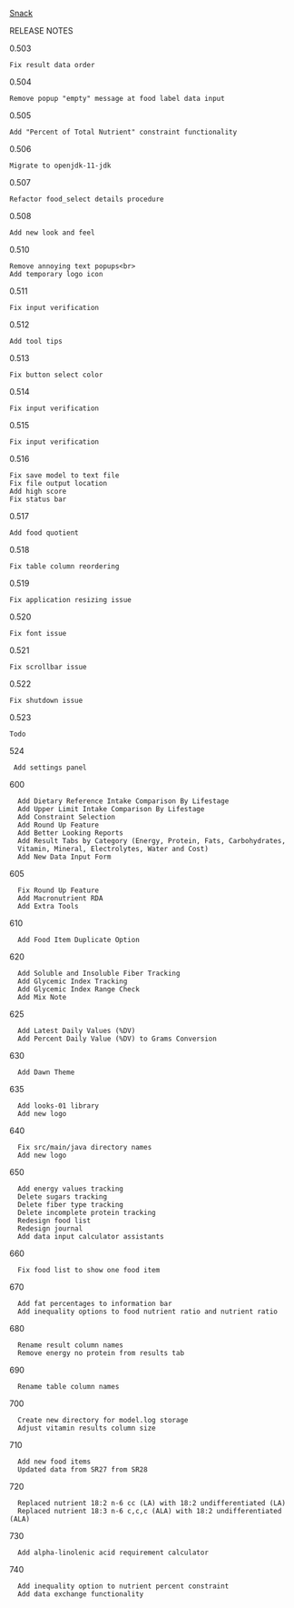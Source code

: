 [Snack](https://xjrga.github.io/snack "Snack: Learning Software for Nutrition")

RELEASE NOTES

0.503

    Fix result data order

0.504

    Remove popup "empty" message at food label data input

0.505

    Add "Percent of Total Nutrient" constraint functionality

0.506

    Migrate to openjdk-11-jdk

0.507

    Refactor food_select details procedure

0.508

    Add new look and feel

0.510

    Remove annoying text popups<br>
    Add temporary logo icon

0.511

    Fix input verification

0.512

    Add tool tips

0.513

    Fix button select color

0.514

    Fix input verification

0.515

    Fix input verification

0.516

    Fix save model to text file
    Fix file output location
    Add high score
    Fix status bar

0.517

    Add food quotient

0.518

    Fix table column reordering

0.519

    Fix application resizing issue
    
0.520

    Fix font issue

0.521

    Fix scrollbar issue

0.522

    Fix shutdown issue
    
0.523

    Todo
   
524

     Add settings panel

600  

      Add Dietary Reference Intake Comparison By Lifestage
      Add Upper Limit Intake Comparison By Lifestage
      Add Constraint Selection
      Add Round Up Feature
      Add Better Looking Reports
      Add Result Tabs by Category (Energy, Protein, Fats, Carbohydrates, 
      Vitamin, Mineral, Electrolytes, Water and Cost)
      Add New Data Input Form
     
605  
        
      Fix Round Up Feature
      Add Macronutrient RDA
      Add Extra Tools

610

      Add Food Item Duplicate Option

620

      Add Soluble and Insoluble Fiber Tracking
      Add Glycemic Index Tracking
      Add Glycemic Index Range Check     
      Add Mix Note

625

      Add Latest Daily Values (%DV)
      Add Percent Daily Value (%DV) to Grams Conversion

630

      Add Dawn Theme

635

      Add looks-01 library
      Add new logo      

640

      Fix src/main/java directory names
      Add new logo
      
650

      Add energy values tracking
      Delete sugars tracking
      Delete fiber type tracking
      Delete incomplete protein tracking
      Redesign food list
      Redesign journal
      Add data input calculator assistants

660

      Fix food list to show one food item

670

      Add fat percentages to information bar
      Add inequality options to food nutrient ratio and nutrient ratio

680

      Rename result column names
      Remove energy no protein from results tab

690

      Rename table column names

700

      Create new directory for model.log storage
      Adjust vitamin results column size

710

      Add new food items
      Updated data from SR27 from SR28

720

      Replaced nutrient 18:2 n-6 cc (LA) with 18:2 undifferentiated (LA)
      Replaced nutrient 18:3 n-6 c,c,c (ALA) with 18:2 undifferentiated (ALA)

730

      Add alpha-linolenic acid requirement calculator

740

      Add inequality option to nutrient percent constraint
      Add data exchange functionality
   
      